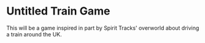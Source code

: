 # Untitled Train Game
This will be a game inspired in part by Spirit Tracks' overworld about driving a train around the UK.
